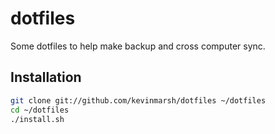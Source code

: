 dotfiles
========

Some dotfiles to help make backup and cross computer sync.

Installation
------------

``` bash
git clone git://github.com/kevinmarsh/dotfiles ~/dotfiles
cd ~/dotfiles
./install.sh
```
